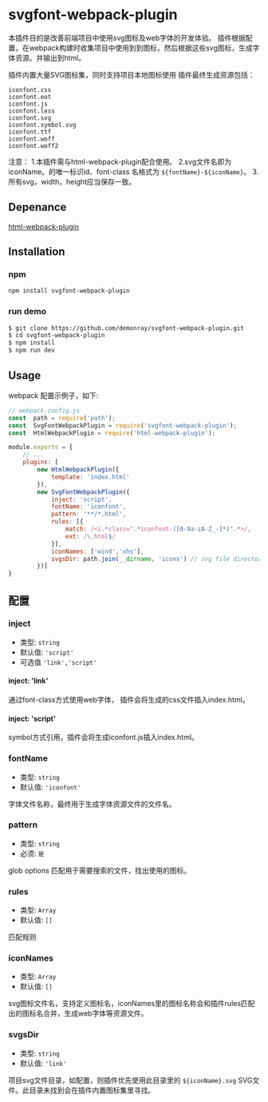 
# svgfont-webpack-plugin

本插件目的是改善前端项目中使用svg图标及web字体的开发体验。
插件根据配置，在webpack构建时收集项目中使用到到图标，然后根据这些svg图标，生成字体资源。并输出到html。

插件内置大量SVG图标集，同时支持项目本地图标使用
插件最终生成资源包括：

```
iconfont.css
iconfont.eot
iconfont.js
iconfont.less
iconfont.svg
iconfont.symbol.svg
iconfont.ttf
iconfont.woff
iconfont.woff2
```

注意：
1.本插件需与html-webpack-plugin配合使用。
2.svg文件名即为iconName。<symbol>的唯一标识id、font-class 名格式为 `${fontName}-${iconName}`。
3.所有svg，width，height应当保存一致。

## Depenance

[html-webpack-plugin](https://github.com/jantimon/html-webpack-plugin)

## Installation

### npm

```sh
npm install svgfont-webpack-plugin

```

### run demo

```sh
$ git clone https://github.com/demonray/svgfont-webpack-plugin.git
$ cd svgfont-webpack-plugin
$ npm install
$ npm run dev
```

## Usage

webpack 配置示例子，如下:

```javascript
// webpack.config.js
const  path = require('path');
const  SvgFontWebpackPlugin = require('svgfont-webpack-plugin');
const  HtmlWebpackPlugin = require('html-webpack-plugin');

module.exports = {
    // ...
    plugins: [
        new HtmlWebpackPlugin({
            template: 'index.html'
        }),
        new SvgFontWebpackPlugin({
            inject: 'script',
            fontName: 'iconfont',
            pattern: '**/*.html',
            rules: [{
                match: /<i.*class=".*iconfont-([0-9a-zA-Z_-]*)".*>/,
                ext: /\.html$/
            }],
            iconNames: ['wind','xhs'],
            svgsDir: path.join(__dirname, 'icons') // svg file directory
        })]
}

```

## 配置

### inject

- 类型: `string`
- 默认值: `'script'`
- 可选值 `'link','script'`

#### inject: 'link'

通过font-class方式使用web字体， 插件会将生成的css文件插入index.html。

#### inject: 'script'

symbol方式引用，插件会将生成iconfont.js插入index.html。


### fontName

- 类型: `string`
- 默认值: `'iconfont'`

字体文件名称，最终用于生成字体资源文件的文件名。

### pattern

- 类型: `string`
- 必须: `是`

glob options 匹配用于需要搜索的文件，找出使用的图标。

### rules

- 类型: `Array`
- 默认值: `[]`

匹配规则

### iconNames

- 类型: `Array`
- 默认值: `[]`

svg图标文件名，支持定义图标名，iconNames里的图标名称会和插件rules匹配出的图标名合并，生成web字体等资源文件。

### svgsDir

- 类型: `string`
- 默认值: `'link'`

项目svg文件目录，如配置，则插件优先使用此目录里的 `${iconName}.svg` SVG文件。此目录未找到会在插件内置图标集里寻找。